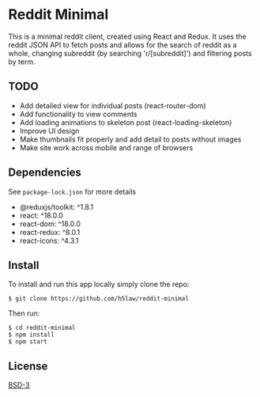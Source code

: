 # Reddit Minimal

This is a minimal reddit client, created using React and Redux. It uses the
reddit JSON API to fetch posts and allows for the search of reddit as a whole,
changing subreddit (by searching 'r/[subreddit]') and filtering posts by term.

## TODO

 - Add detailed view for individual posts (react-router-dom)
 - Add functionality to view comments
 - Add loading animations to skeleton post (react-loading-skeleton)
 - Improve UI design
 - Make thumbnails fit properly and add detail to posts without images
 - Make site work across mobile and range of browsers

## Dependencies

See `package-lock.json` for more details
 - @reduxjs/toolkit: ^1.8.1
 - react: ^18.0.0
 - react-dom: ^18.0.0
 - react-redux: ^8.0.1
 - react-icons: ^4.3.1

## Install

To install and run this app locally simply clone the repo:
```
$ git clone https://github.com/h5law/reddit-minimal
```

Then run:
```
$ cd reddit-minimal
$ npm install
$ npm start
```

## License

[BSD-3](https://choosealicense.com/licenses/bsd-3-clause/)
